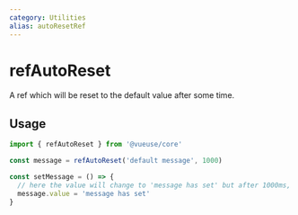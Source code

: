 ```yaml
---
category: Utilities
alias: autoResetRef
---
```


# refAutoReset

A ref which will be reset to the default value after some time.

## Usage

```ts
import { refAutoReset } from '@vueuse/core'

const message = refAutoReset('default message', 1000)

const setMessage = () => {
  // here the value will change to 'message has set' but after 1000ms, it will change to 'default message'
  message.value = 'message has set'
}
```
